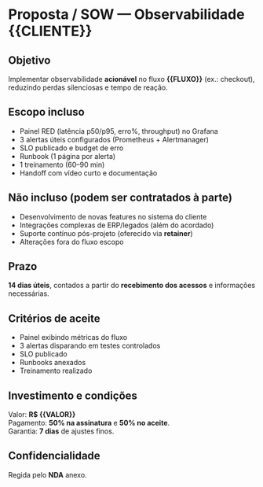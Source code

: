 # Proposta / SOW — Observabilidade {{CLIENTE}}

## Objetivo
Implementar observabilidade **acionável** no fluxo **{{FLUXO}}** (ex.: checkout), reduzindo perdas silenciosas e tempo de reação.

## Escopo incluso
- Painel RED (latência p50/p95, erro%, throughput) no Grafana
- 3 alertas úteis configurados (Prometheus + Alertmanager)
- SLO publicado e budget de erro
- Runbook (1 página por alerta)
- 1 treinamento (60–90 min)
- Handoff com vídeo curto e documentação

## Não incluso (podem ser contratados à parte)
- Desenvolvimento de novas features no sistema do cliente
- Integrações complexas de ERP/legados (além do acordado)
- Suporte contínuo pós-projeto (oferecido via **retainer**)
- Alterações fora do fluxo escopo

## Prazo
**14 dias úteis**, contados a partir do **recebimento dos acessos** e informações necessárias.

## Critérios de aceite
- Painel exibindo métricas do fluxo
- 3 alertas disparando em testes controlados
- SLO publicado
- Runbooks anexados
- Treinamento realizado

## Investimento e condições
Valor: **R$ {{VALOR}}**  
Pagamento: **50% na assinatura** e **50% no aceite**.  
Garantia: **7 dias** de ajustes finos.

## Confidencialidade
Regida pelo **NDA** anexo.
